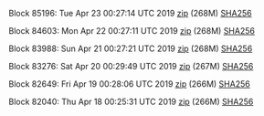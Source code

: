 Block 85196: Tue Apr 23 00:27:14 UTC 2019 [zip](https://dash-bootstrap.ams3.digitaloceanspaces.com/testnet/2019-04-23/bootstrap.dat.zip) (268M) [SHA256](https://dash-bootstrap.ams3.digitaloceanspaces.com/testnet/2019-04-23/sha256.txt)

Block 84603: Mon Apr 22 00:27:11 UTC 2019 [zip](https://dash-bootstrap.ams3.digitaloceanspaces.com/testnet/2019-04-22/bootstrap.dat.zip) (268M) [SHA256](https://dash-bootstrap.ams3.digitaloceanspaces.com/testnet/2019-04-22/sha256.txt)

Block 83988: Sun Apr 21 00:27:21 UTC 2019 [zip](https://dash-bootstrap.ams3.digitaloceanspaces.com/testnet/2019-04-21/bootstrap.dat.zip) (268M) [SHA256](https://dash-bootstrap.ams3.digitaloceanspaces.com/testnet/2019-04-21/sha256.txt)

Block 83276: Sat Apr 20 00:29:49 UTC 2019 [zip](https://dash-bootstrap.ams3.digitaloceanspaces.com/testnet/2019-04-20/bootstrap.dat.zip) (267M) [SHA256](https://dash-bootstrap.ams3.digitaloceanspaces.com/testnet/2019-04-20/sha256.txt)

Block 82649: Fri Apr 19 00:28:06 UTC 2019 [zip](https://dash-bootstrap.ams3.digitaloceanspaces.com/testnet/2019-04-19/bootstrap.dat.zip) (266M) [SHA256](https://dash-bootstrap.ams3.digitaloceanspaces.com/testnet/2019-04-19/sha256.txt)

Block 82040: Thu Apr 18 00:25:31 UTC 2019 [zip](https://dash-bootstrap.ams3.digitaloceanspaces.com/testnet/2019-04-18/bootstrap.dat.zip) (266M) [SHA256](https://dash-bootstrap.ams3.digitaloceanspaces.com/testnet/2019-04-18/sha256.txt)

